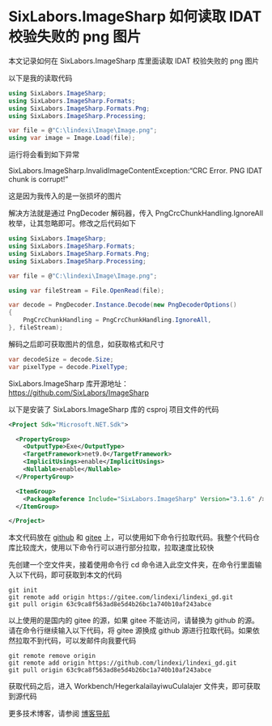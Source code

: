 # SixLabors.ImageSharp 如何读取 IDAT 校验失败的 png 图片

本文记录如何在 SixLabors.ImageSharp 库里面读取 IDAT 校验失败的 png 图片

<!--more-->
<!-- 发布 -->
<!-- 博客 -->

以下是我的读取代码

```csharp
using SixLabors.ImageSharp;
using SixLabors.ImageSharp.Formats;
using SixLabors.ImageSharp.Formats.Png;
using SixLabors.ImageSharp.Processing;

var file = @"C:\lindexi\Image\Image.png";
using var image = Image.Load(file);
```

运行将会看到如下异常

SixLabors.ImageSharp.InvalidImageContentException:“CRC Error. PNG IDAT chunk is corrupt!”

这是因为我传入的是一张损坏的图片

解决方法就是通过 PngDecoder 解码器，传入 PngCrcChunkHandling.IgnoreAll 枚举，让其忽略即可。修改之后代码如下

```csharp
using SixLabors.ImageSharp;
using SixLabors.ImageSharp.Formats;
using SixLabors.ImageSharp.Formats.Png;
using SixLabors.ImageSharp.Processing;

var file = @"C:\lindexi\Image\Image.png";

using var fileStream = File.OpenRead(file);

var decode = PngDecoder.Instance.Decode(new PngDecoderOptions()
{
    PngCrcChunkHandling = PngCrcChunkHandling.IgnoreAll,
}, fileStream);
```

解码之后即可获取图片的信息，如获取格式和尺寸

```csharp
var decodeSize = decode.Size;
var pixelType = decode.PixelType;
```

SixLabors.ImageSharp 库开源地址： <https://github.com/SixLabors/ImageSharp>

以下是安装了 SixLabors.ImageSharp 库的 csproj 项目文件的代码

```xml
<Project Sdk="Microsoft.NET.Sdk">

  <PropertyGroup>
    <OutputType>Exe</OutputType>
    <TargetFramework>net9.0</TargetFramework>
    <ImplicitUsings>enable</ImplicitUsings>
    <Nullable>enable</Nullable>
  </PropertyGroup>

  <ItemGroup>
    <PackageReference Include="SixLabors.ImageSharp" Version="3.1.6" />
  </ItemGroup>

</Project>
```

本文代码放在 [github](https://github.com/lindexi/lindexi_gd/tree/63c9ca8f563ad8e5d4b26bc1a740b10af243abce/Workbench/HegerkalailayiwuCulalajer) 和 [gitee](https://gitee.com/lindexi/lindexi_gd/tree/63c9ca8f563ad8e5d4b26bc1a740b10af243abce/Workbench/HegerkalailayiwuCulalajer) 上，可以使用如下命令行拉取代码。我整个代码仓库比较庞大，使用以下命令行可以进行部分拉取，拉取速度比较快

先创建一个空文件夹，接着使用命令行 cd 命令进入此空文件夹，在命令行里面输入以下代码，即可获取到本文的代码

```
git init
git remote add origin https://gitee.com/lindexi/lindexi_gd.git
git pull origin 63c9ca8f563ad8e5d4b26bc1a740b10af243abce
```

以上使用的是国内的 gitee 的源，如果 gitee 不能访问，请替换为 github 的源。请在命令行继续输入以下代码，将 gitee 源换成 github 源进行拉取代码。如果依然拉取不到代码，可以发邮件向我要代码

```
git remote remove origin
git remote add origin https://github.com/lindexi/lindexi_gd.git
git pull origin 63c9ca8f563ad8e5d4b26bc1a740b10af243abce
```

获取代码之后，进入 Workbench/HegerkalailayiwuCulalajer 文件夹，即可获取到源代码

更多技术博客，请参阅 [博客导航](https://blog.lindexi.com/post/%E5%8D%9A%E5%AE%A2%E5%AF%BC%E8%88%AA.html )